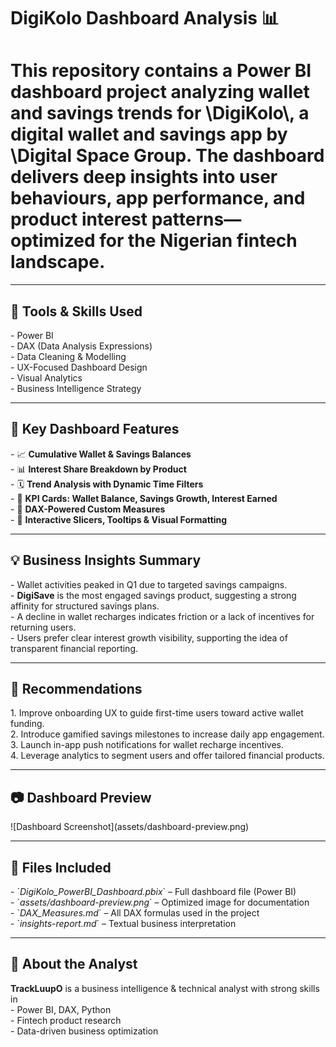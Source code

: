 # DigiKolo Dashboard Analysis 📊

# This repository contains a Power BI dashboard project analyzing wallet and savings trends for \\DigiKolo\\, a digital wallet and savings app by \Digital Space Group\. The dashboard delivers deep insights into user behaviours, app performance, and product interest patterns—optimized for the Nigerian fintech landscape.

---

## 🔧 Tools & Skills Used

\- Power BI  
\- DAX (Data Analysis Expressions)  
\- Data Cleaning & Modelling  
\- UX-Focused Dashboard Design  
\- Visual Analytics  
\- Business Intelligence Strategy

---

## 📌 Key Dashboard Features

\- 📈 **Cumulative Wallet & Savings Balances**  
\- 📊 **Interest Share Breakdown by Product**  
\- 🗓️ **Trend Analysis with Dynamic Time Filters**  
\- 🎯 **KPI Cards: Wallet Balance, Savings Growth, Interest Earned**  
\- 🧠 **DAX-Powered Custom Measures**  
\- 🎨 **Interactive Slicers, Tooltips & Visual Formatting**

---

## 💡 Business Insights Summary

\- Wallet activities peaked in Q1 due to targeted savings campaigns.  
\- **DigiSave** is the most engaged savings product, suggesting a strong affinity for structured savings plans.  
\- A decline in wallet recharges indicates friction or a lack of incentives for returning users.  
\- Users prefer clear interest growth visibility, supporting the idea of transparent financial reporting.

---

## 📝 Recommendations

1\. Improve onboarding UX to guide first-time users toward active wallet funding.  
2\. Introduce gamified savings milestones to increase daily app engagement.  
3\. Launch in-app push notifications for wallet recharge incentives.  
4\. Leverage analytics to segment users and offer tailored financial products.

---

##  📷 Dashboard Preview

\!\[Dashboard Screenshot\](assets/dashboard-preview.png)

---

## 📂 Files Included

\- \`*DigiKolo\_PowerBI\_Dashboard.pbix*\` – Full dashboard file (Power BI)  
\- \`*assets/dashboard-preview.png*\` – Optimized image for documentation  
\- \`*DAX\_Measures.md*\` – All DAX formulas used in the project  
\- \`*insights-report.md*\` –  Textual business interpretation

---

## 🧠 About the Analyst

**TrackLuupO** is a business intelligence & technical analyst with strong skills in  
\- Power BI, DAX, Python  
\- Fintech product research  
\- Data-driven business optimization

